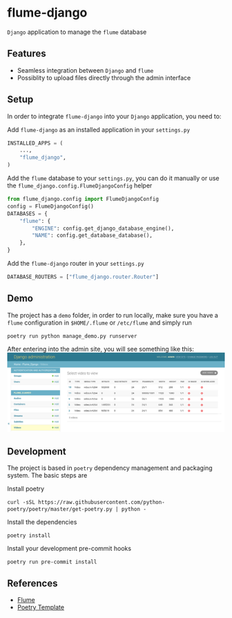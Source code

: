 # flume-django
`Django` application to manage the `flume` database

## Features
* Seamless integration between `Django` and `flume`
* Possiblity to upload files directly through the admin interface

## Setup
In order to integrate `flume-django` into your `Django` application, you need to:

Add `flume-django` as an installed application in your `settings.py`
```python
INSTALLED_APPS = (
    ...,
    "flume_django",
)
```

Add the `flume` database to your `settings.py`, you can do it manually or use the `flume_django.config.FlumeDjangoConfig` helper

```python
from flume_django.config import FlumeDjangoConfig
config = FlumeDjangoConfig()
DATABASES = {
    "flume": {
        "ENGINE": config.get_django_database_engine(),
        "NAME": config.get_database_database(),
    },
}
```

Add the `flume-django` router in your `settings.py`
```python
DATABASE_ROUTERS = ["flume_django.router.Router"]
```

## Demo
The project has a `demo` folder, in order to run locally, make sure you have a `flume` configuration in `$HOME/.flume` or `/etc/flume` and simply run

```shell
poetry run python manage_demo.py runserver
```
After entering into the admin site, you will see something like this:
![Admin Video](demo/admin-video.png)

## Development
The project is based in `poetry` dependency management and packaging system. The basic steps are

Install poetry
```
curl -sSL https://raw.githubusercontent.com/python-poetry/poetry/master/get-poetry.py | python -
```

Install the dependencies
```
poetry install
```

Install your development pre-commit hooks
```
poetry run pre-commit install
```

## References
* [Flume](https://github.com/turran/flume)
* [Poetry Template](https://github.com/yunojuno/poetry-template)

